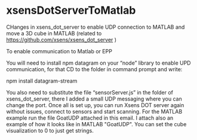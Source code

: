 # xsensDotServerToMatlab
CHanges in xsens_dot_server to enable UDP connection to MATLAB and move a 3D cube in MATLAB (related to https://github.com/xsens/xsens_dot_server )

To enable communication to Matlab or EPP

You will need to install npm datagram on your “node” library to enable UPD communication, for that CD to the folder in command prompt and write:

npm install datagram-stream

You also need to substitute the file “sensorServer.js” in the folder of xsens_dot_server, there I added a small UDP messaging where you can change the port.
Once all is set up, you can run Xsens DOT server again without issues, connect to sensors and start scanning. For the MATLAB example run the file GoatUDP attached in this email. 
I attach also an example of how it looks like in MATLAB "GoatUDP". You can set the cube visualization to 0 to just get strings.
